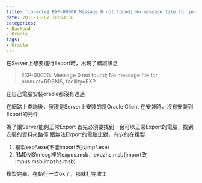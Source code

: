 ```yaml
---
title: '[oracle] EXP-00000 Message 0 not found; No message file for product=RDBMS, facility=EXP'
date: 2011-11-07 18:53:08
categories:
- Backend
- Oracle
tags:
- Oracle
---
```

在Server上想要進行Export時，出現了錯誤訊息
> EXP-00000: Message 0 not found; No message file for product=RDBMS, facility=EXP

<!--more-->

在自己電腦安裝oracle都沒有遇過

在網路上查詢後，發現是Server上安裝的是Oracle Client
在安裝時，沒有安裝到Export的元件

為了讓Server能夠正常Export
首先必須要找到一台可以正常Export的電腦，找到安裝的資料夾路徑
跟無法Export的電腦比對，有少的在複製
1. 複製exp*.exe(不能import改找imp*.exe)
2. RMDMS\mesg裡的expus.msb，expzhs.msb(import改impus.msb,impzhs.msb)

複製完畢，在執行一次ok了，那就打完收工